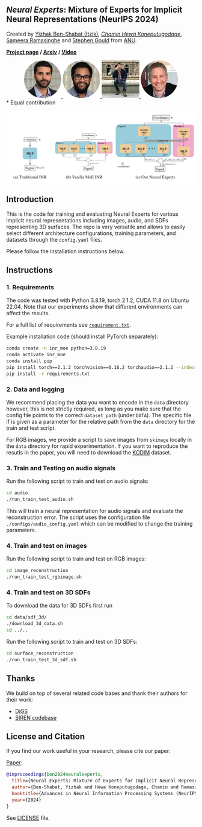 ***Neural Experts***: Mixture of Experts for Implicit Neural Representations (NeurIPS 2024)
---
Created by [Yizhak Ben-Shabat (Itzik)](http://www.itzikbs.com)*, [Chamin Hewa Koneputugodage]( https://www.linkedin.com/in/chamin-hewa-koneputugodage-b3ba17148/)*, [Sameera Ramasinghe](https://www.linkedin.com/in/sameeraramasinghe/) and [Stephen Gould](http://users.cecs.anu.edu.au/~sgould/) from [ANU](https://www.anu.edu.au/).

__[Project page](https://sitzikbs.github.io/neural-experts-projectpage/)&nbsp;/ [Arxiv](https://arxiv.org/abs/2410.21643)&nbsp;/ [Video](https://youtu.be/mmxTBAZYYys)__

<div align="center">
  <a href="https://www.itzikbs.com/" target="blank">
    <img src="assets/YizhakBenShabat.jpg" alt="Yizhak Ben-Shabat (Itzik)" style="height:100px;">
  </a>
  <a href="https://www.linkedin.com/in/chamin-hewa-koneputugodage-b3ba17148/" target="blank">
    <img src="assets/ChaminHewa.jpg" alt="Chamin Hewa Koneputugodage" style="height:100px;">
  </a>
  <a href="https://www.linkedin.com/in/sameeraramasinghe/" target="blank">
    <img src="assets/sameera_ramasinghe.jpg" alt="Sameera Ramasinghe" style="height:100px;">
  </a>
  <a href="https://cecs.anu.edu.au/people/stephen-gould/" target="blank">
    <img src="assets/StephenGould.jpg" alt="Stephen Gould" style="height:100px;">
  </a>
</div>
* Equal contribution

![Neural Experts intuition](assets/Neural_Experts_teaser.png)

## Introduction
This is the code for training and evaluating Neural Experts for various implicit neural representations including images, audio, and SDFs representing 3D surfaces.
The repo is very versatile and allows to easily select different architecture configurations, training parameters, and datasets through the `config.yaml` files.

Please follow the installation instructions below.

## Instructions

### 1. Requirements

The code was tested with Python 3.8.19, torch 2.1.2, CUDA 11.8 on Ubuntu 22.04. 
Note that our experiments show that different environments can affect the results.

For a full list of requirements see [`requirement.txt`](requirements.txt). 

Example installation code (should install PyTorch separately):
```sh
conda create -n inr_moe python=3.8.19
conda activate inr_moe
conda install pip
pip install torch==2.1.2 torchvision==0.16.2 torchaudio==2.1.2 --index-url https://download.pytorch.org/whl/cu118
pip install -r requirements.txt
```

### 2. Data and logging
We recommend placing the data you want to encode in the `data` directory however, this is not strictly required, as long as you make sure that the config file points to the correct `dataset_path` (under `DATA`).
The specific file if is given as a parameter for the relative path from the `data` directory for the train and test script.

For RGB images, we provide a script to save images from `skimage` locally in the `data` directory for rapid experimentation.
If you want to reproduce the resutls in the paper, you will need to download the [KODIM](https://r0k.us/graphics/kodak/) dataset.


###  3. Train and Testing on audio signals
Run the following script to train and test on audio signals:
```sh
cd audio
./run_train_test_audio.sh
```
This will train a neural representation for audio signals and evaluate the reconstruction error. 
The script uses the configuration file `./configs/audio_config.yaml` which can be modified to change the training parameters.


### 4. Train and test on images
Run the following script to train and test on RGB images:
```sh
cd image_reconstruction
./run_train_test_rgbimage.sh
```

### 4. Train and test on 3D SDFs
To download the data for 3D SDFs first run
```sh
cd data/sdf_3d/
./download_3d_data.sh
cd ../..
```
Run the following script to train and test on 3D SDFs:
```sh
cd surface_reconstruction
./run_train_test_3d_sdf.sh
```

## Thanks
We build on top of several related code bases and thank their authors for their work: 
* [DiGS](https://github.com/Chumbyte/DiGS)
* [SIREN codebase](https://github.com/vsitzmann/siren)


## License and Citation

If you find our work useful in your research, please cite our paper:

[Paper](https://arxiv.org/abs/2410.21643):
```bibtex
@inproceedings{ben2024neuralexperts,
  title={Neural Experts: Mixture of Experts for Implicit Neural Representations},
  author={Ben-Shabat, Yizhak and Hewa Koneputugodage, Chamin and Ramasinghe, Sameera and Gould, Stephen},
  booktitle={Advances in Neural Information Processing Systems (NeurIPS},
  year={2024}
}
```

See [LICENSE](LICENSE) file.

